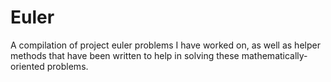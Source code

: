Euler
=====

A compilation of project euler problems I have worked on,
as well as helper methods that have been written to help in solving these
mathematically-oriented problems.
